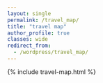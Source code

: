```yaml
---
layout: single
permalink: /travel_map/
title: "travel map"
author_profile: true
classes: wide
redirect_from:
  - /wordpress/travel_map/
---
```


{% include travel-map.html %}
